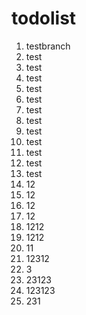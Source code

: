 # todolist

1. testbranch
2. test
3. test
4. test
5. test
6. test
7. test
8. test
9. test
10. test
11. test
12. test
13. test
14. 12
15. 12
16. 12
17. 12
18. 1212
19. 1212
20. 11
21. 12312
22. 3
23. 23123
24. 123123
25. 231
